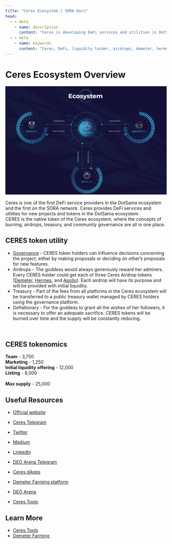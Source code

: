 ```yaml
---
title: "Ceres Ecosystem | SORA Docs"
head:
  - - meta
    - name: description
      content: "Ceres is developing DeFi services and utilities in DotSama ecosystem."
  - - meta
    - name: keywords
      content: "Ceres, DeFi, liquidity locker, airdrops, demeter, hermes, apollo, DotSama, Polkaswap, SORA network"
---
```


# Ceres Ecosystem Overview

![](../.gitbook/assets/ceres-ecosystem.png)

Ceres is one of the first DeFi service providers in the DotSama ecosystem and the first on the SORA network.
Ceres provides DeFi services and utilities for new projects and tokens in the DotSama ecosystem.<br>
CERES is the native token of the Ceres ecosystem, where the concepts of burning, airdrops, treasury, and community governance are all in one place.

## CERES token utility

- [Governance](governance.md) - CERES token holders can influence decisions concerning the project, either by making proposals or deciding on other’s proposals for new features.
- Airdrops - The goddess would always generously reward her admirers. Every CERES holder could get each of three Ceres Airdrop tokens ([Demeter](demeter-farming.md), [Hermes](hermes-dao.md), and [Apollo](https://apollo-protocol.gitbook.io/)). Each airdrop will have its purpose and will be provided with initial liquidity.
- Treasury - Part of the fees from all platforms in the Ceres ecosystem will be transferred to a public treasury wallet managed by CERES holders using the governance platform.
- Deflationary - For the goddess to grant all the wishes of her followers, it is necessary to offer an adequate sacrifice. CERES tokens will be burned over time and the supply will be constantly reducing.

<br>

## CERES tokenomics

**Team** - 3,750 <br>
**Marketing** - 1,250 <br>
**Initial liquidity offering** - 12,000 <br>
**Listing** - 8,000 <br>
<br>
**Max supply** - 25,000

## Useful Resources

- [Official website](https://cerestoken.io/)
- [Ceres Telegram](https://t.me/cerestoken)
- [Twitter](https://twitter.com/tokenceres)
- [Medium](https://tokenceres.medium.com/)
- [LinkedIn](https://www.linkedin.com/company/ceres-blockchain-solutions-llc)
- [DEO Arena Telegram](https://t.me/DEOArena)

- [Ceres dApps](https://dapps.cerestoken.io/)
- [Demeter Farming platform](https://farming.deotoken.io/)
- [DEO Arena](https://deoarena.io/)
- [Ceres Tools](https://tools.cerestoken.io/)

## Learn More

- [Ceres Tools](./tools.md)
- [Demeter Farming](./demeter-farming.md)
